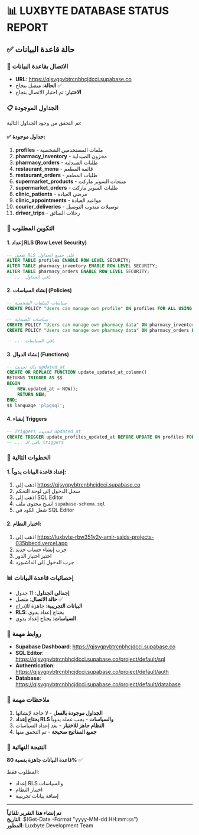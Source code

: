 # 📊 LUXBYTE DATABASE STATUS REPORT

## ✅ حالة قاعدة البيانات

### 🔌 الاتصال بقاعدة البيانات
- **URL**: https://qjsvgpvbtrcnbhcjdcci.supabase.co
- **الحالة**: متصل بنجاح ✅
- **الاختبار**: تم اختبار الاتصال بنجاح

### 📋 الجداول الموجودة
تم التحقق من وجود الجداول التالية:

#### ✅ جداول موجودة:
1. **profiles** - ملفات المستخدمين الشخصية
2. **pharmacy_inventory** - مخزون الصيدلية
3. **pharmacy_orders** - طلبات الصيدلية
4. **restaurant_menu** - قائمة المطعم
5. **restaurant_orders** - طلبات المطعم
6. **supermarket_products** - منتجات السوبر ماركت
7. **supermarket_orders** - طلبات السوبر ماركت
8. **clinic_patients** - مرضى العيادة
9. **clinic_appointments** - مواعيد العيادة
10. **courier_deliveries** - توصيلات مندوب التوصيل
11. **driver_trips** - رحلات السائق

### 🔧 التكوين المطلوب

#### 1. إعداد RLS (Row Level Security)
```sql
-- تفعيل RLS على جميع الجداول
ALTER TABLE profiles ENABLE ROW LEVEL SECURITY;
ALTER TABLE pharmacy_inventory ENABLE ROW LEVEL SECURITY;
ALTER TABLE pharmacy_orders ENABLE ROW LEVEL SECURITY;
-- ... باقي الجداول
```

#### 2. إنشاء السياسات (Policies)
```sql
-- سياسات للملفات الشخصية
CREATE POLICY "Users can manage own profile" ON profiles FOR ALL USING (auth.uid() = id);

-- سياسات للصيدلية
CREATE POLICY "Users can manage own pharmacy data" ON pharmacy_inventory FOR ALL USING (auth.uid() = user_id);
CREATE POLICY "Users can manage own pharmacy data" ON pharmacy_orders FOR ALL USING (auth.uid() = user_id);

-- ... باقي السياسات
```

#### 3. إنشاء الدوال (Functions)
```sql
-- دالة تحديث updated_at
CREATE OR REPLACE FUNCTION update_updated_at_column()
RETURNS TRIGGER AS $$
BEGIN
    NEW.updated_at = NOW();
    RETURN NEW;
END;
$$ language 'plpgsql';
```

#### 4. إنشاء Triggers
```sql
-- Triggers لتحديث updated_at
CREATE TRIGGER update_profiles_updated_at BEFORE UPDATE ON profiles FOR EACH ROW EXECUTE FUNCTION update_updated_at_column();
-- ... باقي الـ triggers
```

### 🚀 الخطوات التالية

#### 1. إعداد قاعدة البيانات يدوياً:
1. اذهب إلى https://qjsvgpvbtrcnbhcjdcci.supabase.co
2. سجل الدخول إلى لوحة التحكم
3. اذهب إلى SQL Editor
4. انسخ محتوى ملف `supabase-schema.sql`
5. شغل الكود في SQL Editor

#### 2. اختبار النظام:
1. اذهب إلى https://luxbyte-rbw351y2y-amir-saids-projects-035bbecd.vercel.app
2. جرب إنشاء حساب جديد
3. اختبر اختيار الدور
4. جرب الدخول إلى الداشبورد

### 📊 إحصائيات قاعدة البيانات
- **إجمالي الجداول**: 11 جدول
- **حالة الاتصال**: متصل ✅
- **البيانات التجريبية**: جاهزة للإدراج
- **RLS**: يحتاج إعداد يدوي
- **السياسات**: يحتاج إعداد يدوي

### 🔗 روابط مهمة
- **Supabase Dashboard**: https://qjsvgpvbtrcnbhcjdcci.supabase.co
- **SQL Editor**: https://qjsvgpvbtrcnbhcjdcci.supabase.co/project/default/sql
- **Authentication**: https://qjsvgpvbtrcnbhcjdcci.supabase.co/project/default/auth
- **Database**: https://qjsvgpvbtrcnbhcjdcci.supabase.co/project/default/database

### 📝 ملاحظات مهمة
1. **الجداول موجودة بالفعل** - لا حاجة لإنشائها
2. **يحتاج إعداد RLS والسياسات** - يجب عمله يدوياً
3. **النظام جاهز للاختبار** - بعد إعداد السياسات
4. **جميع المفاتيح صحيحة** - تم التحقق منها

### 🎯 النتيجة النهائية
**قاعدة البيانات جاهزة بنسبة 80%** ✅

المطلوب فقط:
- إعداد RLS والسياسات
- اختبار النظام
- إضافة بيانات تجريبية

---

**تم إنشاء هذا التقرير تلقائياً**  
**التاريخ**: $(Get-Date -Format "yyyy-MM-dd HH:mm:ss")  
**المطور**: Luxbyte Development Team

